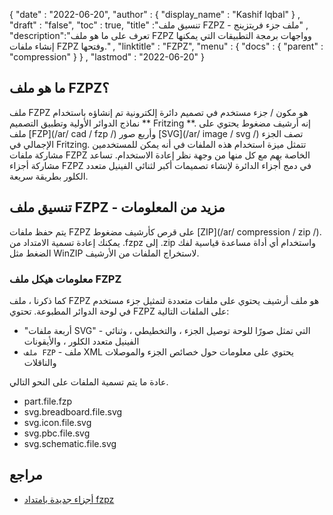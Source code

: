 {
  "date" : "2022-06-20",
  "author" : {
    "display_name" : "Kashif Iqbal"
} ,
  "draft" : "false",
  "toc" : true,
  "title" :"تنسيق ملف FZPZ - ملف جزء فريتزينج" ,
  "description":"تعرف على ما هو ملف FZPZ وواجهات برمجة التطبيقات التي يمكنها إنشاء ملفات FZPZ وفتحها." ,
  "linktitle" : "FZPZ",
  "menu" : {
    "docs" : {
      "parent" : "compression"
}
} ,
  "lastmod" : "2022-06-20"
}

## ما هو ملف FZPZ؟

ملف FZPZ هو مكون / جزء مستخدم في تصميم دائرة إلكترونية تم إنشاؤه باستخدام نماذج الدوائر الأولية وتطبيق التصميم ** Fritzing **. إنه أرشيف مضغوط يحتوي على ملف [FZP](/ar/ cad / fzp /) وأربع صور [SVG](/ar/ image / svg /) تصف الجزء الإجمالي في Fritzing. تتمثل ميزة استخدام هذه الملفات في أنه يمكن للمستخدمين مشاركة ملفات FZPZ الخاصة بهم مع كل منها من وجهة نظر إعادة الاستخدام. تساعد مشاركة أجزاء FZPZ في دمج أجزاء الدائرة لإنشاء تصميمات أكبر لثنائي الفينيل متعدد الكلور بطريقة سريعة.

## تنسيق ملف FZPZ - مزيد من المعلومات

يتم حفظ ملفات FZPZ على قرص كأرشيف مضغوط [ZIP](/ar/ compression / zip /). يمكنك إعادة تسمية الامتداد من .fzpz إلى .zip واستخدام أي أداة مساعدة قياسية لفك الضغط مثل WinZIP لاستخراج الملفات من الأرشيف.

### معلومات هيكل ملف FZPZ

كما ذكرنا ، ملف FZPZ هو ملف أرشيف يحتوي على ملفات متعددة لتمثيل جزء مستخدم في لوحة الدوائر المطبوعة. تحتوي FZPZ على الملفات التالية:

* "أربعة ملفات SVG" - التي تمثل صورًا للوحة توصيل الجزء ، والتخطيطي ، وثنائي الفينيل متعدد الكلور ، والأيقونات
* `ملف FZP` - ملف XML يحتوي على معلومات حول خصائص الجزء والموصلات والناقلات

عادة ما يتم تسمية الملفات على النحو التالي.

* part.file.fzp
* svg.breadboard.file.svg
* svg.icon.file.svg
* svg.pbc.file.svg
* svg.schematic.file.svg

## مراجع ##

* [أجزاء جديدة بامتداد fzpz](https://forum.fritzing.org/t/new-parts-with-fzpz-extension/8007/2)


